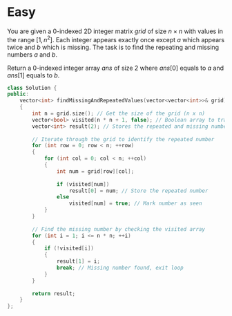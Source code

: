 # Easy

You are given a 0-indexed 2D integer matrix $grid$ of size $n \times n$ with values in the range $[1, n^2]$. Each integer appears exactly once except $a$ which appears twice and $b$ which is missing. The task is to find the repeating and missing numbers $a$ and $b$.

Return a 0-indexed integer array $ans$ of size $2$ where $ans[0]$ equals to $a$ and $ans[1]$ equals to $b$.

```cpp
class Solution {
public:
    vector<int> findMissingAndRepeatedValues(vector<vector<int>>& grid) 
    {
        int n = grid.size(); // Get the size of the grid (n x n)
        vector<bool> visited(n * n + 1, false); // Boolean array to track seen numbers
        vector<int> result(2); // Stores the repeated and missing numbers
        
        // Iterate through the grid to identify the repeated number
        for (int row = 0; row < n; ++row) 
        {
            for (int col = 0; col < n; ++col) 
            {
                int num = grid[row][col];
                
                if (visited[num]) 
                    result[0] = num; // Store the repeated number
                else 
                    visited[num] = true; // Mark number as seen
            }
        }
        
        // Find the missing number by checking the visited array
        for (int i = 1; i <= n * n; ++i) 
        {
            if (!visited[i]) 
            {
                result[1] = i;
                break; // Missing number found, exit loop
            }
        }
        
        return result;
    }
};
```
